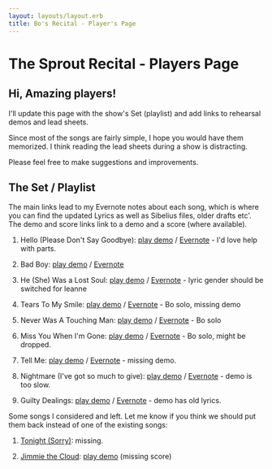 ```yaml
---
layout: layouts/layout.erb
title: Bo's Recital - Player's Page
---
```

# The Sprout Recital - Players Page

## Hi, Amazing players!

I'll update this page with the show's Set (playlist) and add links to rehearsal demos and lead sheets.

Since most of the songs are fairly simple, I hope you would have them memorized. I think reading the lead sheets during a show is distracting.

Please feel free to make suggestions and improvements.

## The Set / Playlist

The main links lead to my Evernote notes about each song, which is where you can find the updated Lyrics as well as Sibelius files, older drafts etc'. The demo and score links link to a demo and a score (where available).

1. Hello (Please Don't Say Goodbye): [play demo](media/hello.m4a "score: Hello (Please Don't Say Goodbye)") / [Evernote](https://www.evernote.com/l/AMdckF7s04BCR5HT-wpKlVqQXbURhvRPoTs) - I'd love help with parts.

1. Bad Boy:  [play demo](media/bad_boy.m4a "score: Bad Boy") / [Evernote](https://www.evernote.com/l/AMc-dimL6UtAf7RrZlyy6_qQ2FvXQnDDwXw)

1. He (She) Was a Lost Soul: [play demo](media/lost_soul.m4a "score: He (She) Was a Lost Soul") / [Evernote](https://www.evernote.com/shard/s199/nl/2147483647/235bf246-5c07-4eb0-8f4f-7b557e43ffcf/) - lyric gender should be switched for leanne

1. Tears To My Smile: [play demo](media/tears2smile.m4a "score: Tears To My Smile") / [Evernote](https://www.evernote.com/l/AMeV5kSt0BJEJo586yfT8CJxkt6KSNjtXPg) - Bo solo, missing demo

1. Never Was A Touching Man: [play demo](media/never_was.m4a "score: Never Was A Touching Man") / [Evernote](https://www.evernote.com/l/AMf5sGF3qUVGF5gRvM0w9wpsab2EC3VHsdQ) - Bo solo

1. Miss You When I'm Gone:  [play demo](media/miss_you_when.m4a "score: Miss You When I'm Gone") / [Evernote](https://www.evernote.com/l/AMfdgKRYIfhNvZ4WXa3jhH-EgY5Mog89dLI) - Bo solo, might be dropped.

1. Tell Me: [play demo](media/tell_me.m4a "score: Tell Me") / [Evernote](https://www.evernote.com/l/AMfpDbGCfJpJ3asf1hE817x4yC9VOOf-wqc) - missing demo.

1. Nightmare (I've got so much to give):   [play demo](media/nightmare.m4a "score: Nightmare (I've got so much to give)") / [Evernote](https://www.evernote.com/l/AMfVsH1UqfxH1ZoDOAb4rZuY3JbC1V-Z-6Y) - demo is too slow.

1. Guilty Dealings: [play demo](media/guilty_dealings.mp3 "score: Guilty Dealings") / [Evernote](https://www.evernote.com/l/AMe3FO8InhVOX6b7qkNlzlon9iSqEOhMPCQ) - demo has old lyrics.


Some songs I considered and left. Let me know if you think we should put them back instead of one of the existing songs:

1. [Tonight (Sorry)](https://www.evernote.com/l/AMetRIfA2RVJVqiJeXoEws9ibIlQII6jCTM):  missing.

1. [Jimmie the Cloud](https://www.evernote.com/l/AMfl4lZ_rbRKlKhTbq-F2o829W56X7MDyyE):  [play demo](media/jimmie_the_cloud.m4a "play: Jimmie the Cloud") (missing score)

